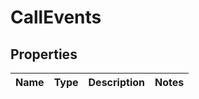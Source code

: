 
# CallEvents

## Properties
Name | Type | Description | Notes
------------ | ------------- | ------------- | -------------



